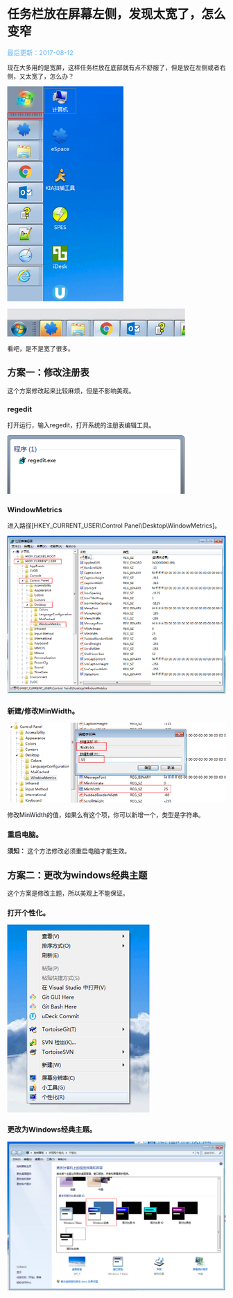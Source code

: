 # 任务栏放在屏幕左侧，发现太宽了，怎么变窄

<span style="color:rgb(100,180,246);font-size:11pt">最后更新：2017-08-12</span>

现在大多用的是宽屏，这样任务栏放在底部就有点不舒服了，但是放在左侧或者右侧，又太宽了，怎么办？

![](images/zh-cn_image_0192208062.png)

![](images/zh-cn_image_0192208064.png)

看吧，是不是宽了很多。

## 方案一：修改注册表

这个方案修改起来比较麻烦，但是不影响美观。

### regedit

打开运行，输入regedit，打开系统的注册表编辑工具。

![](images/zh-cn_image_0192208066.png)

### WindowMetrics

进入路径\[HKEY\_CURRENT\_USER\\Control Panel\\Desktop\\WindowMetrics\]。

![](images/zh-cn_image_0192208068.png)

### 新建/修改MinWidth。

![](images/zh-cn_image_0192208070.png)

修改MinWidth的值，如果么有这个项，你可以新增一个，类型是字符串。

### 重启电脑。

**须知：** 这个方法修改必须重启电脑才能生效。


## 方案二：更改为windows经典主题

这个方案是修改主题，所以美观上不能保证。

### 打开个性化。

![](images/zh-cn_image_0192208072.png)

### 更改为Windows经典主题。

![](images/zh-cn_image_0192208074.png)
